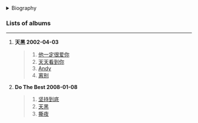 
<details>
<summary>Biography</summary>

![阿杜](https://thumbsnap.com/i/6tasq7Vy.png)

?> Adu, formerly known as Du Cheng Yi, is a Singaporean singer. Before becoming a singer, Ah Du used to be a foreman in a construction site. One day, Ah Du accompanied his friend to an audition competition where more than 3,000 people signed up. He has a very manly and husky voice with delicate tenderness, and his songs are mostly about the love of urban people, which resonate with him. Representative works: "Darkness", "Stick to the end", "He must love you very much" and so on.

</details>


### Lists of albums
---

1. **天黑 2002-04-03**
    > 1. [他一定很爱你](https://e1.pcloud.link/publink/show?code=XZedT4Zoab9G5sQjg4aRDRpy8nDSQdlRU3k)
    > 2. [天天看到你](https://e1.pcloud.link/publink/show?code=XZMdT4ZWdrqQ5w1BTVeEliuSKXaajLUbh0X)
    > 3. [Andy](https://e1.pcloud.link/publink/show?code=XZ1dT4Zb5w9XJzgnnF7KGpgcdD9Gkp59A1V)
    > 4. [离别](https://e1.pcloud.link/publink/show?code=XZTdT4ZJnPCKVKlk4Q5LDCHLLYaAjIs3CuX)
2. **Do The Best 2008-01-08**
    > 1. [坚持到底](https://e1.pcloud.link/publink/show?code=XZIKT4ZBMR3gK4v65pbg2z40JNMv8g6108V)
    > 2. [天黑](https://e1.pcloud.link/publink/show?code=XZ1lT4Z22RWksgM0YmVBvc8Wtp27hEAR99y)
    > 3. [撕夜](https://e1.pcloud.link/publink/show?code=XZnlT4Z8vorIoLfw80BtxfYD36eoRQS1uSX)